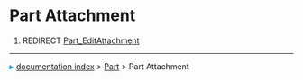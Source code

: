 # Part Attachment
1.  REDIRECT [Part\_EditAttachment](Part_EditAttachment.md)



---
![](images/Right_arrow.png) [documentation index](../README.md) > [Part](Part_Workbench.md) > Part Attachment
